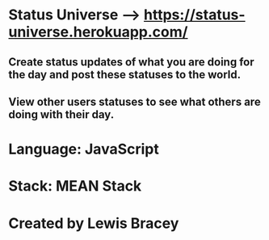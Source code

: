 # Status Universe --> https://status-universe.herokuapp.com/
## Create status updates of what you are doing for the day and post these statuses to the world.
## View other users statuses to see what others are doing with their day.

# Language: JavaScript
# Stack: MEAN Stack

# Created by Lewis Bracey
